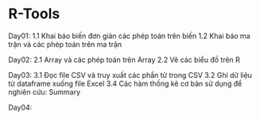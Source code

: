 # R-Tools
Day01: 1.1 Khai báo biến đơn giản các phép toán trên biến
       1.2 Khai báo ma trận và các phép toán trên ma trận

Day02: 2.1 Array và các phép toán trên Array
       2.2 Vẽ các biểu đồ trên R

Day03: 3.1 Đọc file CSV và truy xuất các phần tử trong CSV
       3.2 Ghi dữ liệu từ dataframe xuống file Excel
       3.4 Các hàm thống kê cơ bản sử dụng để nghiên cứu: Summary

Day04:
